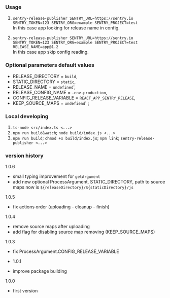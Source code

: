 ### Usage

1. `sentry-release-publisher SENTRY_URL=https://sentry.io SENTRY_TOKEN=123 SENTRY_ORG=example SENTRY_PROJECT=test`  
In this case app looking for release name in config.

2. `sentry-release-publisher SENTRY_URL=https://sentry.io SENTRY_TOKEN=123 SENTRY_ORG=example SENTRY_PROJECT=test RELEASE_NAME=app@1.2`  
In this case app skip config reading.

### Optional parameters default values
- RELEASE_DIRECTORY = `build`,
- STATIC_DIRECTORY = `static`,
- RELEASE_NAME = `undefined`',
- RELEASE_CONFIG_NAME = `.env.production`,
- CONFIG_RELEASE_VARIABLE = `REACT_APP_SENTRY_RELEASE`,
- KEEP_SOURCE_MAPS = `undefiend`' ;

### Local developing
1. `ts-node src/index.ts <...>`
2. `npm run build&watch`; `node build/index.js <...>`
3. `npm run build`; `chmod +x build/index.js`; `npm link`; `sentry-release-publisher <...>`

### version history
1.0.6
- small typing improvement for `getArgument`
- add new optional ProcessArgument, STATIC_DIRECTORY, path to source maps now is `${releaseDirectory}/${staticDirectory}/js`

1.0.5
- fix actions order (uploading - cleanup - finish)

1.0.4
- remove source maps after uploading
- add flag for disabling source map removing (KEEP_SOURCE_MAPS)

1.0.3
- fix ProcessArgument.CONFIG_RELEASE_VARIABLE

- 1.0.1
- improve package building

1.0.0
- first version
